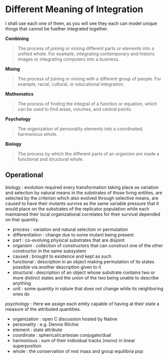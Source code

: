 # Different Meaning of Integration

I shall use each one of them, as you will see they each can model unique things that cannot be fuether integrated together.

**Combining**
> The process of joining or mixing different parts or elements into a unified whole. For example, integrating contemporary and historic images or integrating computers into a business.

**Mixing**
> The process of joining or mixing with a different group of people. For example, racial, cultural, or educational integration.

**Mathematics**
> The process of finding the integral of a function or equation, which can be used to find areas, volumes, and central points.

**Psychology**
> The organization of personality elements into a coordinated, harmonious whole.

**Biology**
> The process by which the different parts of an organism are made a functional and structural whole.

## Operational

*biology* : evolution required every transformation taking place as variation and selection by natural means in the substrates of those living entities, are selected by the criterion which also evolved through selective means, are caused to have their mutants survive as the same variable pressure that it would place on the substrates of the replicator population while each maintained their local organizational correlates for their survival depended on that quantity.

- process : variation and natural selection or permutation
- differentiation : change due to some mutant being present
- part : co-evolving physical substrates that are disjoint
- organism : collection of constructors that can construct one of the other constructor in the same subsystem
- caused : brought to existence and kept as such
- functional : description in an object making permutation of its states possible via another description given to it
- structural : description of an object whose substrate contains two or more distinct states and the union of the two being unable to describe anything
- unit : some quantity in nature that does not change while its neighboring ones do


*psychology* : Here we assign each entity capable of having at their state a measure of the attributed quantities.

- organization : open C discussion hosted by Native
- personality : e.g. Dennis Ritchie
- element : state attribute
- coordinate : spherical/cartesian conjugate/dual
- harmonious : sum of their individual tracks (mono) in linear superposition
- whole : the conservation of rest mass and group equilibria pop
